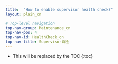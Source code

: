 ```yaml
---
title:  "How to enable supervisor health check?"
layout: plain_cn

# Top-level navigation
top-nav-group: Maintenance_cn
top-nav-pos: 4
top-nav-id: HealthCheck_cn
top-nav-title: Supervisor自检
---
```


* This will be replaced by the TOC
{:toc}
